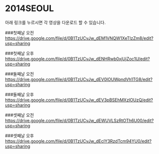 2014SEOUL
=========

아래 링크를 누르시면 각 영상을 다운로드 할 수 있습니다.

###첫째날 오전 <https://drive.google.com/file/d/0B1TzUCvJw_dEM1VNQW1XeTIzZm8/edit?usp=sharing>

###첫째날 오후 <https://drive.google.com/file/d/0B1TzUCvJw_dENHRwb0xjUjZoc1U/edit?usp=sharing>

###둘째날 오전 <https://drive.google.com/file/d/0B1TzUCvJw_dEV0lOUWpndVh1TG8/edit?usp=sharing>

###둘째날 오후 <https://drive.google.com/file/d/0B1TzUCvJw_dEV3pBSEhMXzlOUzQ/edit?usp=sharing>

###셋째날 오전 <https://drive.google.com/file/d/0B1TzUCvJw_dEWUVLSzRtOTh6U00/edit?usp=sharing>

###셋째날 오후 <https://drive.google.com/file/d/0B1TzUCvJw_dEclY3RzdTcm94YU0/edit?usp=sharing>









